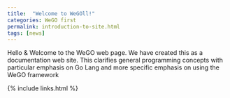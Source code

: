 ```yaml
---
title:  "Welcome to WeGOll!"
categories: WeGO first
permalink: introduction-to-site.html
tags: [news]
---
```



Hello & Welcome to the WeGO web page.
We have created this as a documentation web site. 
This clarifies general programming concepts with particular emphasis on Go Lang and more specific emphasis on using the WeGO framework

{% include links.html %}
